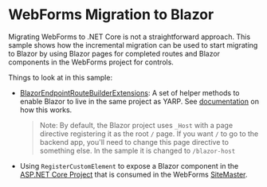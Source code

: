 # WebForms Migration to Blazor

Migrating WebForms to .NET Core is not a straightforward approach. This sample shows how the incremental migration can be used to start migrating to Blazor by using Blazor pages for completed routes and Blazor components in the WebForms project for controls.

Things to look at in this sample:

- [BlazorEndpointRouteBuilderExtensions](BlazorCore/BlazorEndpointRouteBuilderExtensions.cs): A set of helper methods to enable Blazor to live in the same project as YARP. See [documentation](https://learn.microsoft.com/en-us/aspnet/core/migration/inc/blazor) on how this works.
    > Note: By default, the Blazor project uses `_Host` with a page directive registering it as the root `/` page. If you want `/` to go to the backend app, you'll need to change this page directive to something else. In the sample it is changed to `/blazor-host`
- Using `RegisterCustomElement` to expose a Blazor component in the [ASP.NET Core Project](BlazorCore/Program.cs) that is consumed in the WebForms [SiteMaster](WebFormsFramework/Site.Master#58).
